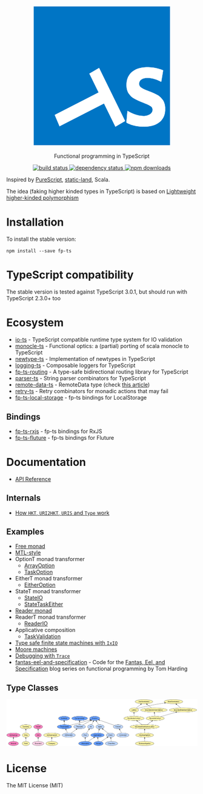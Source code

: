 <h3 align="center">
  <a href="docs/index.md">
    <img src="fp-ts-logo.png">
  </a>
</h3>

<p align="center">
Functional programming in TypeScript
</p>

<p align="center">
  <a href="https://travis-ci.org/gcanti/fp-ts">
    <img src="https://img.shields.io/travis/gcanti/fp-ts/master.svg?style=flat-square" alt="build status" height="20">
  </a>
  <a href="https://david-dm.org/gcanti/fp-ts">
    <img src="https://img.shields.io/david/gcanti/fp-ts.svg?style=flat-square" alt="dependency status" height="20">
  </a>
  <a href="https://www.npmjs.com/package/fp-ts">
    <img src="https://img.shields.io/npm/dm/fp-ts.svg" alt="npm downloads" height="20">
  </a>
</p>

Inspired by [PureScript](http://www.purescript.org), [static-land](https://github.com/rpominov/static-land), Scala.

The idea (faking higher kinded types in TypeScript) is based on [Lightweight higher-kinded polymorphism](https://www.cl.cam.ac.uk/~jdy22/papers/lightweight-higher-kinded-polymorphism.pdf)

# Installation

To install the stable version:

```
npm install --save fp-ts
```

# TypeScript compatibility

The stable version is tested against TypeScript 3.0.1, but should run with TypeScript 2.3.0+ too

# Ecosystem

- [io-ts](https://github.com/gcanti/io-ts) - TypeScript compatible runtime type system for IO validation
- [monocle-ts](https://github.com/gcanti/monocle-ts) - Functional optics: a (partial) porting of scala monocle to
  TypeScript
- [newtype-ts](https://github.com/gcanti/newtype-ts) - Implementation of newtypes in TypeScript
- [logging-ts](https://github.com/gcanti/logging-ts) - Composable loggers for TypeScript
- [fp-ts-routing](https://github.com/gcanti/fp-ts-routing) - A type-safe bidirectional routing library for TypeScript
- [parser-ts](https://github.com/gcanti/parser-ts) - String parser combinators for TypeScript
- [remote-data-ts](https://github.com/devex-web-frontend/remote-data-ts) - RemoteData type (check [this article](https://medium.com/@gcanti/slaying-a-ui-antipattern-with-flow-5eed0cfb627b))
- [retry-ts](https://github.com/gcanti/retry-ts) - Retry combinators for monadic actions that may fail
- [fp-ts-local-storage](https://github.com/gcanti/fp-ts-local-storage) - fp-ts bindings for LocalStorage

## Bindings

- [fp-ts-rxjs](https://github.com/gcanti/fp-ts-rxjs) - fp-ts bindings for RxJS
- [fp-ts-fluture](https://github.com/gcanti/fp-ts-fluture) - fp-ts bindings for Fluture

# Documentation

- [API Reference](docs/index.md)

## Internals

- [How `HKT`, `URI2HKT`, `URIS` and `Type` work](HKT.md)

## Examples

- [Free monad](examples/Free.ts)
- [MTL-style](examples/mtl.ts)
- OptionT monad transformer
  - [ArrayOption](examples/ArrayOption.ts)
  - [TaskOption](examples/TaskOption.ts)
- EitherT monad transformer
  - [EitherOption](examples/EitherOption.ts)
- StateT monad transformer
  - [StateIO](examples/StateIO.ts)
  - [StateTaskEither](examples/StateTaskEither.ts)
- [Reader monad](examples/Reader.ts)
- ReaderT monad transformer
  - [ReaderIO](examples/ReaderIO.ts)
- Applicative composition
  - [TaskValidation](examples/TaskValidation.ts)
- [Type safe finite state machines with `IxIO`](examples/ixIO.ts)
- [Moore machines](examples/Moore.ts)
- [Debugging with `Trace`](examples/debugging-with-Trace.ts)
- [fantas-eel-and-specification](fantas-eel-and-specification) - Code for the
  [Fantas, Eel, and Specification](http://www.tomharding.me/2017/03/03/fantas-eel-and-specification/) blog series on
  functional programming by Tom Harding

## Type Classes

<a href="type-classes.svg">
  <img src="type-classes.svg">
</a>

# License

The MIT License (MIT)

